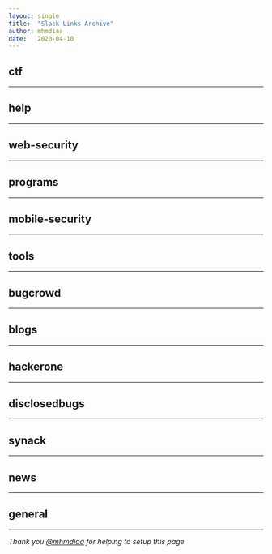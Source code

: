 ```yaml
---
layout: single
title:  "Slack Links Archive"
author: mhmdiaa
date:   2020-04-10
---
```

## ctf

---
## help

---
## web-security

---
## programs

---
## mobile-security

---
## tools

---
## bugcrowd

---
## blogs

---
## hackerone

---
## disclosedbugs

---
## synack

---
## news

---
## general

---
*Thank you [@mhmdiaa](https://twitter.com/@mhmdiaa) for helping to setup this page*